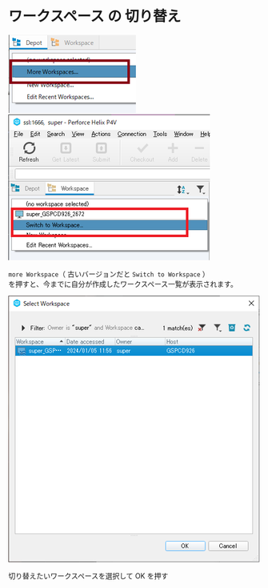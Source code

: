 # ワークスペース の 切り替え

![01_Helixcore_インストール03.png](https://raw.githubusercontent.com/radicalgrimoire/radicalgrimoire/main/images/01_ワークスペースの切り替え03.png) ![01_Helixcore_インストール01.png](https://raw.githubusercontent.com/radicalgrimoire/radicalgrimoire/main/images/01_ワークスペースの切り替え01.png)

`more Workspace`（ 古いバージョンだと `Switch to Workspace` ）  
を押すと、今までに自分が作成したワークスペース一覧が表示されます。

![01_Helixcore_インストール01.png](https://raw.githubusercontent.com/radicalgrimoire/radicalgrimoire/main/images/01_ワークスペースの切り替え02.png)

切り替えたいワークスペースを選択して OK を押す